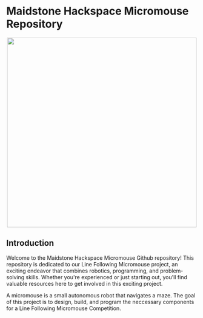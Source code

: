 # Maidstone Hackspace Micromouse Repository

<p align="center">
<img src="https://maidstone-hackspace.org.uk/wp-content/uploads/2023/09/maidstone_micromouse_white.png" width="500">
</p>




## Introduction
Welcome to the Maidstone Hackspace Micromouse Github repository! This repository is dedicated to our Line Following Micromouse project, an exciting endeavor that combines robotics, programming, and problem-solving skills. Whether you're experienced or just starting out, you'll find valuable resources here to get involved in this exciting project.

A micromouse is a small autonomous robot that navigates a maze. The goal of this project is to design, build, and program the neccessary components for a Line Following Micromouse Competition. 
